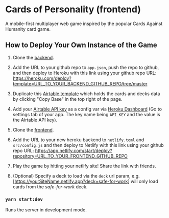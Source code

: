 # Cards of Personality (frontend)
A mobile-first multiplayer web game inspired by the popular Cards Against Humanity card game.

## How to Deploy Your Own Instance of the Game

1. Clone the [backend](https://github.com/sdennett55/cards-of-personality-backend).

2. Add the URL to your github repo to `app.json`, push the repo to github, and then deploy to Heroku with this link using your github repo URL: https://heroku.com/deploy?template=URL_TO_YOUR_BACKEND_GITHUB_REPO/tree/master

3. Duplicate this [Airtable template](https://airtable.com/shr9xPObtiWFRa3gU) which holds the cards and decks data by clicking "Copy Base" in the top right of the page.

4. Add your [Airtable API key](https://airtable.com/account) as a config var via [Heroku Dashboard](https://dashboard.heroku.com/apps) (Go to settings tab of your app. The key name being `API_KEY` and the value is the Airtable API key).

5. Clone the [frontend](https://github.com/sdennett55/cards-of-personality-frontend).

6. Add the URL to your new heroku backend to `netlify.toml` and `src/config.js` and then deploy to Netlify with this link using your github repo URL: https://app.netlify.com/start/deploy?repository=URL_TO_YOUR_FRONTEND_GITHUB_REPO

7. Play the game by hitting your netlify site! Share the link with friends.

8. (Optional) Specify a deck to load via the `deck` url param, e.g. [https://yourSiteName.netlify.app?deck=safe-for-work] will only load cards from the _safe-for-work_ deck.

### `yarn start:dev`

Runs the server in development mode.<br />
